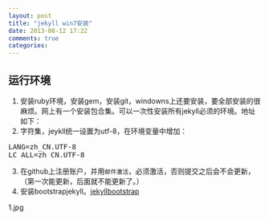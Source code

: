 ```yaml
---
layout: post
title: "jekyll win7安装"
date: 2013-08-12 17:22
comments: true
categories: 
---
```

## 运行环境 ##
1. 安装ruby环境，安装gem，安装git，windowns上还要安装，要全部安装的很麻烦。网上有一个安装包合集。可以一次性安装所有jekyll必须的环境。地址如下：
2. 字符集，jeykll统一设置为utf-8，在环境变量中增加：

<pre>
LANG=zh_CN.UTF-8 
LC_ALL=zh_CN.UTF-8
</pre>


3. 在github上注册账户，并用`邮件激活`，必须激活，否则提交之后会不会更新，（第一次能更新，后面就不能更新了。）
4. 安装bootstrapjekyll。[jekyllbootstrap](http://jekyllbootstrap.com/ "jekyllbootstrap")

1.jpg
	